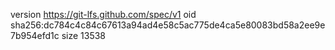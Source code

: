 version https://git-lfs.github.com/spec/v1
oid sha256:dc784c4c84c67613a94ad4e58c5ac775de4ca5e80083bd58a2ee9e7b954efd1c
size 13538
